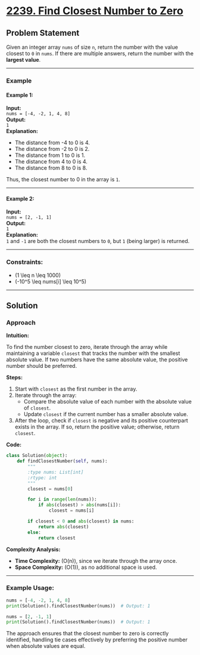 # [2239. Find Closest Number to Zero](https://leetcode.com/problems/find-closest-number-to-zero/)

## Problem Statement

Given an integer array `nums` of size `n`, return the number with the value closest to `0` in `nums`. If there are multiple answers, return the number with the **largest value**.

---

### Example

#### Example 1:
**Input:**  
`nums = [-4, -2, 1, 4, 8]`  
**Output:**  
`1`  
**Explanation:**  
- The distance from -4 to 0 is 4.  
- The distance from -2 to 0 is 2.  
- The distance from 1 to 0 is 1.  
- The distance from 4 to 0 is 4.  
- The distance from 8 to 0 is 8.  

Thus, the closest number to 0 in the array is `1`.

---

#### Example 2:
**Input:**  
`nums = [2, -1, 1]`  
**Output:**  
`1`  
**Explanation:**  
`1` and `-1` are both the closest numbers to `0`, but `1` (being larger) is returned.

---

### Constraints:
- \(1 \leq n \leq 1000\)
- \(-10^5 \leq nums[i] \leq 10^5\)

---

## Solution

### Approach

**Intuition:**

To find the number closest to zero, iterate through the array while maintaining a variable `closest` that tracks the number with the smallest absolute value. If two numbers have the same absolute value, the positive number should be preferred.

**Steps:**
1. Start with `closest` as the first number in the array.
2. Iterate through the array:
   - Compare the absolute value of each number with the absolute value of `closest`.
   - Update `closest` if the current number has a smaller absolute value.
3. After the loop, check if `closest` is negative and its positive counterpart exists in the array. If so, return the positive value; otherwise, return `closest`.

**Code:**

```python
class Solution(object):
    def findClosestNumber(self, nums):
        """
        :type nums: List[int]
        :rtype: int
        """
        closest = nums[0]

        for i in range(len(nums)):
            if abs(closest) > abs(nums[i]):
                closest = nums[i]

        if closest < 0 and abs(closest) in nums:
            return abs(closest)
        else:
            return closest
```

**Complexity Analysis:**
- **Time Complexity:** \(O(n)\), since we iterate through the array once.  
- **Space Complexity:** \(O(1)\), as no additional space is used.

---

### Example Usage:

```python
nums = [-4, -2, 1, 4, 8]
print(Solution().findClosestNumber(nums))  # Output: 1

nums = [2, -1, 1]
print(Solution().findClosestNumber(nums))  # Output: 1
```

The approach ensures that the closest number to zero is correctly identified, handling tie cases effectively by preferring the positive number when absolute values are equal.
